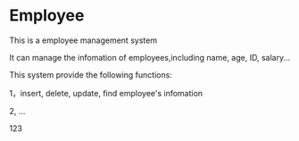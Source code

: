 # Employee

This is a employee management system

It can manage the infomation of employees,including name, age, ID, salary...

This system provide the following functions:

1，insert, delete, update, find employee's infomation

2, ...

123
